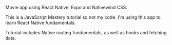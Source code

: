 Movie app using React Native, Expo and Nativewind CSS.

This is a JavaScript Mastery tutorial so not my code. I'm using this app to learn React Native fundamentals.

Tutorial includes Native routing fundamentals, as well as hooks and fetching data.
